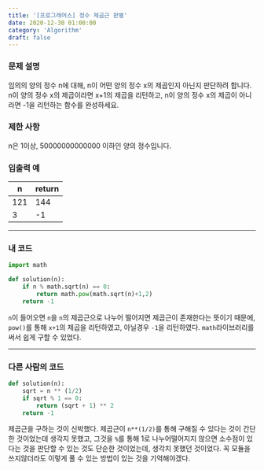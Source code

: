 ```yaml
---
title: '[프로그래머스] 정수 제곱근 판별'
date: 2020-12-30 01:00:00
category: 'Algorithm'
draft: false
---
```

### 문제 설명
임의의 양의 정수 n에 대해, n이 어떤 양의 정수 x의 제곱인지 아닌지 판단하려 합니다.
n이 양의 정수 x의 제곱이라면 x+1의 제곱을 리턴하고, n이 양의 정수 x의 제곱이 아니라면 -1을 리턴하는 함수를 완성하세요.


### 제한 사항
n은 1이상, 50000000000000 이하인 양의 정수입니다.


### 입출력 예
|n|	return|
|---|---|
|121	|144|
|3	|-1|
---


###  내 코드 
```python
import math

def solution(n):
    if n % math.sqrt(n) == 0:
        return math.pow(math.sqrt(n)+1,2)
    return -1
```
`n`이 들어오면 `n`을 `n`의 제곱근으로 나누어 떨어지면 제곱근이 존재한다는 뜻이기 때문에, `pow()`를 통해 `x+1`의 제곱을 리턴하였고, 아닐경우 `-1`을 리턴하였다. `math`라이브러리를 써서 쉽게 구할 수 있었다. 

---


### 다른 사람의 코드
```python
def solution(n):
    sqrt = n ** (1/2)
    if sqrt % 1 == 0:
        return (sqrt + 1) ** 2
    return -1
```
제곱근을 구하는 것이 신박했다. 제곱근이 `n**(1/2)`를 통해 구해질 수 있다는 것이 간단한 것이었는데 생각지 못했고, 그것을 `%`를 통해 1로 나누어떨어지지 않으면 소수점이 있다는 것을 판단할 수 있는 것도 단순한 것이었는데, 생각치 못했던 것이었다. 꼭 모듈을 쓰지않더라도 이렇게 풀 수 있는 방법이 있는 것을 기억해야겠다. 